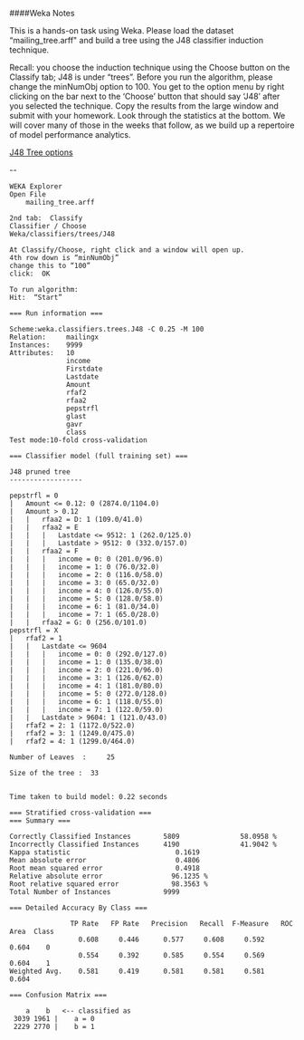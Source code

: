 ####Weka Notes

This is a hands-on task using Weka.  Please load the dataset “mailing_tree.arff" and build a tree using the J48 classifier induction technique.  

Recall: you choose the induction technique using the Choose button on the Classify tab; J48 is under “trees”.  Before you run the algorithm, please change the minNumObj option to 100. You get to the option menu by right clicking on the bar next to the ‘Choose’ button that should say ‘J48’ after you selected the technique. Copy the results from the large window and submit with your homework.  Look through the statistics at the bottom.  We will cover many of those in the weeks that follow, as we build up a repertoire of model performance analytics.

[J48 Tree options](https://github.com/reshama/resource-links/blob/master/weka/j48_tree.png)

--
```
WEKA Explorer
Open File
    mailing_tree.arff

2nd tab:  Classify
Classifier / Choose
Weka/classifiers/trees/J48

At Classify/Choose, right click and a window will open up.
4th row down is “minNumObj”
change this to “100”
click:  OK

To run algorithm:
Hit:  “Start”
```

```
=== Run information ===

Scheme:weka.classifiers.trees.J48 -C 0.25 -M 100
Relation:     mailingx
Instances:    9999
Attributes:   10
              income
              Firstdate
              Lastdate
              Amount
              rfaf2
              rfaa2
              pepstrfl
              glast
              gavr
              class
Test mode:10-fold cross-validation

=== Classifier model (full training set) ===

J48 pruned tree
------------------

pepstrfl = 0
|   Amount <= 0.12: 0 (2874.0/1104.0)
|   Amount > 0.12
|   |   rfaa2 = D: 1 (109.0/41.0)
|   |   rfaa2 = E
|   |   |   Lastdate <= 9512: 1 (262.0/125.0)
|   |   |   Lastdate > 9512: 0 (332.0/157.0)
|   |   rfaa2 = F
|   |   |   income = 0: 0 (201.0/96.0)
|   |   |   income = 1: 0 (76.0/32.0)
|   |   |   income = 2: 0 (116.0/58.0)
|   |   |   income = 3: 0 (65.0/32.0)
|   |   |   income = 4: 0 (126.0/55.0)
|   |   |   income = 5: 0 (128.0/58.0)
|   |   |   income = 6: 1 (81.0/34.0)
|   |   |   income = 7: 1 (65.0/28.0)
|   |   rfaa2 = G: 0 (256.0/101.0)
pepstrfl = X
|   rfaf2 = 1
|   |   Lastdate <= 9604
|   |   |   income = 0: 0 (292.0/127.0)
|   |   |   income = 1: 0 (135.0/38.0)
|   |   |   income = 2: 0 (221.0/96.0)
|   |   |   income = 3: 1 (126.0/62.0)
|   |   |   income = 4: 1 (181.0/80.0)
|   |   |   income = 5: 0 (272.0/128.0)
|   |   |   income = 6: 1 (118.0/55.0)
|   |   |   income = 7: 1 (122.0/59.0)
|   |   Lastdate > 9604: 1 (121.0/43.0)
|   rfaf2 = 2: 1 (1172.0/522.0)
|   rfaf2 = 3: 1 (1249.0/475.0)
|   rfaf2 = 4: 1 (1299.0/464.0)

Number of Leaves  : 	25

Size of the tree : 	33


Time taken to build model: 0.22 seconds

=== Stratified cross-validation ===
=== Summary ===

Correctly Classified Instances        5809               58.0958 %
Incorrectly Classified Instances      4190               41.9042 %
Kappa statistic                          0.1619
Mean absolute error                      0.4806
Root mean squared error                  0.4918
Relative absolute error                 96.1235 %
Root relative squared error             98.3563 %
Total Number of Instances             9999     

=== Detailed Accuracy By Class ===

               TP Rate   FP Rate   Precision   Recall  F-Measure   ROC Area  Class
                 0.608     0.446      0.577     0.608     0.592      0.604    0
                 0.554     0.392      0.585     0.554     0.569      0.604    1
Weighted Avg.    0.581     0.419      0.581     0.581     0.581      0.604

=== Confusion Matrix ===

    a    b   <-- classified as
 3039 1961 |    a = 0
 2229 2770 |    b = 1


```
